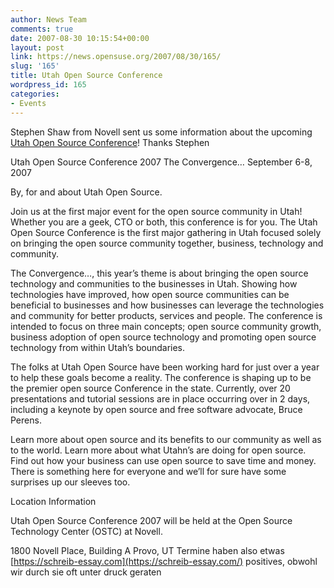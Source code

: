 ```yaml
---
author: News Team
comments: true
date: 2007-08-30 10:15:54+00:00
layout: post
link: https://news.opensuse.org/2007/08/30/165/
slug: '165'
title: Utah Open Source Conference
wordpress_id: 165
categories:
- Events
---
```


Stephen Shaw from Novell sent us some information about the upcoming [Utah Open Source Conference](http://www.utosc.org/)!  Thanks Stephen

<!-- more -->

Utah Open Source Conference 2007
The Convergence…
September 6-8, 2007

By, for and about Utah Open Source.

Join us at the first major event for the open source community in Utah! Whether you are a geek, CTO or both, this conference is for you. The Utah Open Source Conference is the first major gathering in Utah focused solely on bringing the open source community together, business, technology and community.

The Convergence…, this year’s theme is about bringing the open source technology and communities to the businesses in Utah. Showing how technologies have improved, how open source communities can be beneficial to businesses and how businesses can leverage the technologies and community for better products, services and people. The conference is intended to focus on three main concepts; open source community growth, business adoption of open source technology and promoting open source technology from within Utah’s boundaries.

The folks at Utah Open Source have been working hard for just over a year to help these goals become a reality. The conference is shaping up to be the premier open source Conference in the state. Currently, over 20 presentations and tutorial sessions are in place occurring over in 2 days, including a keynote by open source and free software advocate, Bruce Perens.

Learn more about open source and its benefits to our community as well as to the world. Learn more about what Utahn’s are doing for open source. Find out how your business can use open source to save time and money. There is something here for everyone and we’ll for sure have some surprises up our sleeves too.

Location Information

Utah Open Source Conference 2007 will be held at the Open Source Technology Center (OSTC) at Novell.

1800 Novell Place, Building A Provo, UT Termine haben also etwas [https://schreib-essay.com](https://schreib-essay.com/) positives, obwohl wir durch sie oft unter druck geraten

